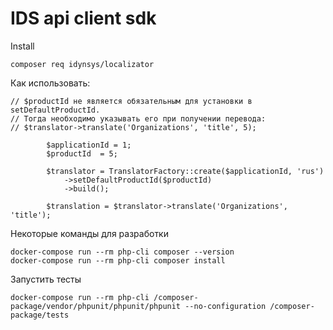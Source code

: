 # IDS api client sdk

Install
```shell script
composer req idynsys/localizator
```



Как использовать:

```
// $productId не является обязательным для установки в setDefaultProductId. 
// Тогда необходимо указывать его при получении перевода:  
// $translator->translate('Organizations', 'title', 5);

        $applicationId = 1;
        $productId  = 5; 

        $translator = TranslatorFactory::create($applicationId, 'rus')
            ->setDefaultProductId($productId)
            ->build();
            
        $translation = $translator->translate('Organizations', 'title');            
```



Некоторые команды для разработки

```
docker-compose run --rm php-cli composer --version
docker-compose run --rm php-cli composer install
```

Запустить тесты
```
docker-compose run --rm php-cli /composer-package/vendor/phpunit/phpunit/phpunit --no-configuration /composer-package/tests
```